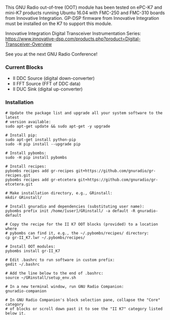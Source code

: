 This GNU Radio out-of-tree (OOT) module has been tested on ePC-K7 and mini-K7 
products running Ubuntu 16.04 with FMC-250 and FMC-310 boards from Innovative 
Integration. GP-DSP firmware from Innovative Integration must be installed on 
the K7 to support this module.

Innovative Integration Digital Transceiver Instrumentation Series:  
https://www.innovative-dsp.com/products.php?product=Digital-Transceiver-Overview

See you at the next GNU Radio Conference!

### Current Blocks

* II DDC Source (digital down-converter)
* II FFT Source (FFT of DDC data)
* II DUC Sink (digital up-converter)

### Installation

```
# Update the package list and upgrade all your system software to the latest 
# version available:
sudo apt-get update && sudo apt-get -y upgrade

# Install pip:
sudo apt-get install python-pip
sudo -H pip install --upgrade pip

# Install pybombs:
sudo -H pip install pybombs

# Install recipes:
pybombs recipes add gr-recipes git+https://github.com/gnuradio/gr-recipes.git
pybombs recipes add gr-etcetera git+https://github.com/gnuradio/gr-etcetera.git

# Make installation directory, e.g., GRinstall:
mkdir GRinstall/

# Install gnuradio and dependencies (substituting user name):
pybombs prefix init /home/[user]/GRinstall/ -a default -R gnuradio-default

# Copy the recipe for the II K7 OOT blocks (provided) to a location where 
# pybombs can find it, e.g., the ~/.pybombs/recipes/ directory:
cp gr-II_K7.lwr ~/.pybombs/recipes/

# Install OOT modules:
pybombs install gr-II_K7

# Edit .bashrc to run software in custom prefix:
gedit ~/.bashrc

# Add the line below to the end of .bashrc:
source ~/GRinstall/setup_env.sh

# In a new terminal window, run GNU Radio Companion:
gnuradio-companion

# In GNU Radio Companion's block selection pane, collapse the "Core" category
# of blocks or scroll down past it to see the "II K7" category listed below it.
```
